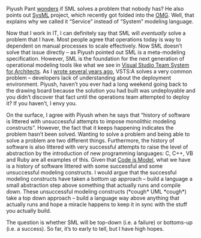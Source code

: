 Piyush Pant
[wonders](http://unhandledx.blogspot.com/2006/08/modelling-overload.html)
if SML solves a problem that nobody has? He also points out
[SysML](http://www.sysml.org/) project, which recently got folded into
the [OMG](http://omg.org/). Well, that explains why we called it
“Service” instead of “System” modeling language.

Now that I work in IT, I can definitely say that SML will *eventually*
solve a problem that I have. Most people agree that operations today is
way to dependent on manual processes to scale effectively. Now SML
doesn’t solve that issue directly – as Piyush pointed out SML is a
meta-modeling specification. However, SML is the foundation for the next
generation of operational modeling tools like what we see in [Visual
Studio Team System for
Architects](http://msdn.microsoft.com/vstudio/teamsystem/architect/). As
I [wrote several years
ago](http://devhawk.net/2004/02/02/being-a-model-citizen/), VSTS:A
solves a very common problem – developers lack of understanding about
the deployment environment. Piyush, haven’t you ever had a long weekend
going back to the drawing board because the solution you had built was
undeployable and you didn’t discover that fact until the operations team
attempted to deploy it? If you haven’t, I envy you.

On the surface, I agree with Piyush when he says that “history of
software is littered with unsuccessful attempts to impose monolithic
modeling constructs”. However, the fact that it keeps happening
indicates the problem hasn’t been solved. Wanting to solve a problem and
being able to solve a problem are two different things. Furthermore, the
history of software is also littered with very successful attempts to
raise the level of abstraction by the introduction of new programming
languages: C, C++, VB and Ruby are all examples of this. Given that
[Code is Model](http://devhawk.net/2005/10/05/code-is-model/), what
we have is a history of software littered with some successful and some
unsuccessful modeling constructs. I would argue that the successful
modeling constructs have taken a bottom up approach – build a language a
small abstraction step above something that actually runs and compile
down. These unsuccessful modeling constructs (\*cough\* UML \*cough\*)
take a top down approach – build a language way above anything that
actually runs and hope a miracle happens to keep it in sync with the
stuff you actually build.

The question is whether SML will be top-down (i.e. a failure) or
bottoms-up (i.e. a success). So far, it’s to early to tell, but I have
high hopes.
